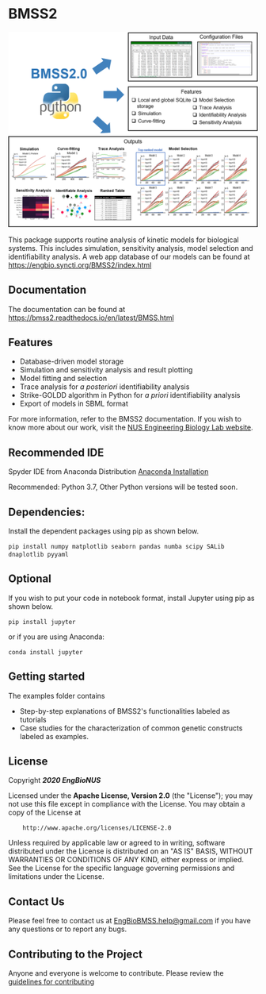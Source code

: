 # BMSS2
![alt text](https://github.com/EngBioNUS/BMSS2/blob/master/BMSSDiagram.png?raw=true)

This package supports routine analysis of kinetic models for biological systems. This includes simulation, sensitivity analysis, model selection and identifiability analysis. A web app database of our models can be found at https://engbio.syncti.org/BMSS2/index.html

## Documentation
The documentation can be found at https://bmss2.readthedocs.io/en/latest/BMSS.html

## Features
* Database-driven model storage 
* Simulation and sensitivity analysis and result plotting
* Model fitting and selection
* Trace analysis for _a_ _posteriori_ identifiability analysis
* Strike-GOLDD algorithm in Python for _a_ _priori_ identifiability analysis
* Export of models in SBML format

For more information, refer to the BMSS2 documentation. If you wish to know more about our work, visit the [NUS Engineering Biology Lab website](https://engbio.syncti.org).

## Recommended IDE
Spyder IDE from Anaconda Distribution [Anaconda Installation]

Recommended: Python 3.7, Other Python versions will be tested soon. 

## Dependencies: 
Install the dependent packages using pip as shown below.
```
pip install numpy matplotlib seaborn pandas numba scipy SALib dnaplotlib pyyaml
```

## Optional
If you wish to put your code in notebook format, install Jupyter using pip as shown below.
```
pip install jupyter
```
or if you are using Anaconda:
```
conda install jupyter
```

[Anaconda Installation]: <https://www.anaconda.com/products/individual>

## Getting started
The examples folder contains 
* Step-by-step explanations of BMSS2's functionalities labeled as tutorials
* Case studies for the characterization of common genetic constructs labeled as examples. 

## License

Copyright __*2020 EngBioNUS*__

Licensed under the __Apache License, Version 2.0__ (the "License"); you may not use this file except in compliance with the License.
You may obtain a copy of the License at
```
    http://www.apache.org/licenses/LICENSE-2.0
```
Unless required by applicable law or agreed to in writing, software distributed under the License is distributed on an "AS IS" BASIS,
WITHOUT WARRANTIES OR CONDITIONS OF ANY KIND, either express or implied. See the License for the specific language governing permissions and limitations under the License.

## Contact Us
Please feel free to contact us at EngBioBMSS.help@gmail.com if you have any questions or to report any bugs.

[guidelines for contributing]: <https://github.com/EngBioNUS/BMSS2/blob/master/contributing.md>

## Contributing to the Project
Anyone and everyone is welcome to contribute. Please review the [guidelines for contributing]
